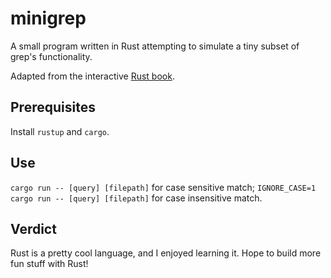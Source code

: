 # minigrep

A small program written in Rust attempting to simulate a tiny subset of grep's functionality.

Adapted from the interactive [Rust book](https://rust-book.cs.brown.edu/).

## Prerequisites
Install `rustup` and `cargo`.

## Use
`cargo run -- [query] [filepath]` for case sensitive match;
`IGNORE_CASE=1 cargo run -- [query] [filepath]` for case insensitive match.

## Verdict
Rust is a pretty cool language, and I enjoyed learning it. Hope to build more fun stuff with Rust!
